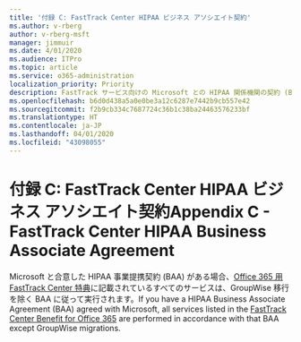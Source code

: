 ```yaml
---
title: '付録 C: FastTrack Center HIPAA ビジネス アソシエイト契約'
ms.author: v-rberg
author: v-rberg-msft
manager: jimmuir
ms.date: 4/01/2020
ms.audience: ITPro
ms.topic: article
ms.service: o365-administration
localization_priority: Priority
description: FastTrack サービス向けの Microsoft との HIPAA 関係機関の契約 (BAA) がある場合、FastTrack Center Benefit for Office 365 に表示されているすべてのサービスが、その BAA に含まれます。ただし、以下は除きます。
ms.openlocfilehash: b6d0d438a5a0e0be3a12c6287e7442b9cb557e42
ms.sourcegitcommit: f2b9cb334c7687724c36b1c38ba24463576233bf
ms.translationtype: HT
ms.contentlocale: ja-JP
ms.lasthandoff: 04/01/2020
ms.locfileid: "43098055"
---
```

# <a name="appendix-c---fasttrack-center-hipaa-business-associate-agreement"></a><span data-ttu-id="9b406-103">付録 C: FastTrack Center HIPAA ビジネス アソシエイト契約</span><span class="sxs-lookup"><span data-stu-id="9b406-103">Appendix C - FastTrack Center HIPAA Business Associate Agreement</span></span>

<span data-ttu-id="9b406-104">Microsoft と合意した HIPAA 事業提携契約 (BAA) がある場合、[Office 365 用 FastTrack Center 特典](O365-fasttrack-benefit-for-office-365.md)に記載されているすべてのサービスは、GroupWise 移行を除く BAA に従って実行されます。</span><span class="sxs-lookup"><span data-stu-id="9b406-104">If you have a HIPAA Business Associate Agreement (BAA) agreed with Microsoft, all services listed in the [FastTrack Center Benefit for Office 365](O365-fasttrack-benefit-for-office-365.md) are performed in accordance with that BAA except GroupWise migrations.</span></span>


